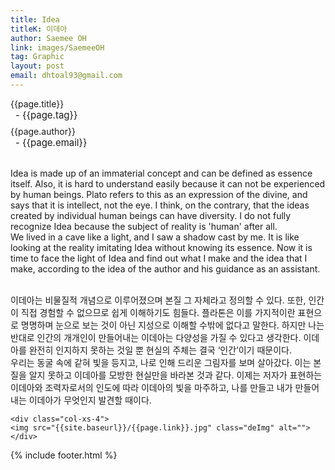 ```yaml
---
title: Idea
titleK: 이데아
author: Saemee OH
link: images/SaemeeOH
tag: Graphic
layout: post
email: dhtoal93@gmail.com
---	
```


<div class="container">

<div class="deDep">
{{page.title}}<br>
<p style="font-size:15px; margin:0px; padding:0px 0px 0px 8px; margin:0px 0px 8px 0px;">- {{page.tag}}</p>
{{page.author}}<br>
<p style="font-size:15px; margin:0px; padding:0px 0px 0px 8px;">- {{page.email}}</p>
</div>

<br>

<div class="det lato">

<!--영문-->

Idea is made up of an immaterial concept and can be defined as essence itself.
Also, it is hard to understand easily because it can not be experienced by human beings. Plato refers to this as an expression of the divine, and says that it is intellect, not the eye. I think, on the contrary, that the ideas created by individual human beings can have diversity. I do not fully recognize Idea because the subject of reality is 'human' after all.
<br>
We lived in a cave like a light, and I saw a shadow cast by me. It is like looking at the reality imitating Idea without knowing its essence. Now it is time to face the light of Idea and find out what I make and the idea that I make, according to the idea of the author and his guidance as an assistant.

<!--영문-->

</div>


<div class="noto">
<!--국문-->

<br>
이데아는 비물질적 개념으로 이루어졌으며 본질 그 자체라고 정의할 수 있다. 또한, 인간이 직접 경험할 수 없으므로 쉽게 이해하기도 힘들다. 플라톤은 이를 가지적이란 표현으로 명명하며 눈으로 보는 것이 아닌 지성으로 이해할 수밖에 없다고 말한다. 하지만 나는 반대로 인간의 개개인이 만들어내는 이데아는 다양성을 가질 수 있다고 생각한다. 이데아를 완전히 인지하지 못하는 것일 뿐 현실의 주체는 결국 ‘인간’이기 때문이다.
<br>
우리는 동굴 속에 같혀 빛을 등지고, 나로 인해 드리운 그림자를 보며 살아갔다. 이는 본질을 알지 못하고 이데아를 모방한 현실만을 바라본 것과 같다. 이제는 저자가 표현하는 이데아와 조력자로서의 인도에 따라 이데아의 빛을 마주하고, 나를 만들고 내가 만들어내는 이데아가 무엇인지 발견할 때이다.
<!--국문-->

</div>

<div class="row noto">
	
	<div class="col-xs-4">
	<img src="{{site.baseurl}}/{{page.link}}.jpg" class="deImg" alt=""></div>
	
</div>

	

</div> 

{% include footer.html %}